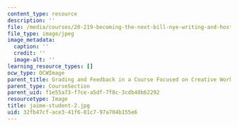```yaml
---
content_type: resource
description: ''
file: /media/courses/20-219-becoming-the-next-bill-nye-writing-and-hosting-the-educational-show-january-iap-2015/32fb47cface341f681c797a704b155e6_jaime-student-2.jpg
file_type: image/jpeg
image_metadata:
  caption: ''
  credit: ''
  image-alt: ''
learning_resource_types: []
ocw_type: OCWImage
parent_title: Grading and Feedback in a Course Focused on Creative Work
parent_type: CourseSection
parent_uid: f1e55a73-f7ce-a5df-7f8c-3cdb40b62292
resourcetype: Image
title: jaime-student-2.jpg
uid: 32fb47cf-ace3-41f6-81c7-97a704b155e6
---
```

